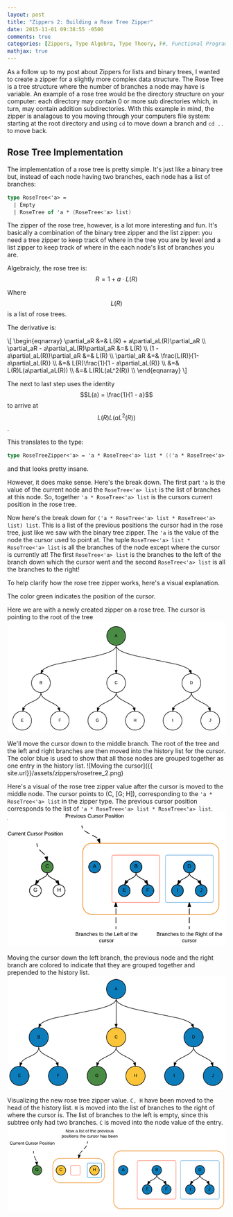 ```yaml
---
layout: post
title: "Zippers 2: Building a Rose Tree Zipper"
date: 2015-11-01 09:38:55 -0500
comments: true
categories: [Zippers, Type Algebra, Type Theory, F#, Functional Programming]
mathjax: true
---
```

As a follow up to my post about Zippers for lists and binary trees, I wanted to create a zipper for
a slightly more complex data structure.  The Rose Tree is a tree structure where the number of
branches a node may have is variable.  An example of a rose tree would be the directory structure
on your computer:  each directory may contain 0 or more sub directories which, in turn, may contain
addition subdirectories.  With this example in mind, the zipper is analagous to you moving through
your computers file system:  starting at the root directory and using `cd` to move down a branch
and `cd ..` to move back.

<!-- more -->

## Rose Tree Implementation
The implementation of a rose tree is pretty simple.  It's just like a binary tree but, instead of
each node having two branches, each node has a list of branches:

```fsharp
type RoseTree<'a> =
  | Empty
  | RoseTree of 'a * (RoseTree<'a> list)
```

The zipper of the rose tree, however, is a lot more interesting and fun.  It's basically a
combination of the binary tree zipper and the list zipper:  you need a tree zipper to keep track
of where in the tree you are by level and a list zipper to keep track of where in the each node's
list of branches you are.

Algebraicly, the rose tree is:
$$R = 1 + a\cdot L(R)$$

Where $$L(R)$$ is a list of rose trees.

The derivative is:

\\[
\begin{eqnarray} 
\partial_aR &=& L(R) + a\partial_aL(R)\partial_aR \\\\
\partial_aR - a\partial_aL(R)\partial_aR &=& L(R) \\\\
(1 - a\partial_aL(R))\partial_aR &=& L(R) \\\\
\partial_aR &=& \frac{L(R)}{1-a\partial_aL(R)} \\\\
&=& L(R)\frac{1}{1 - a\partial_aL(R)} \\\\
&=& L(R)L(a\partial_aL(R)) \\\\
&=& L(R)L(aL^2(R)) \\\\
\end{eqnarray}
\\]

The next to last step uses the identity $$L(a) = \frac{1}{1 - a}$$ to arrive at $$L(R)L(aL^2(R))$$.

This translates to the type:
```fsharp
type RoseTreeZipper<'a> = 'a * RoseTree<'a> list * (('a * RoseTree<'a> list * RoseTree<'a> list) list)
```
and that looks pretty insane.

However, it does make sense.  Here's the break down.  The first part `'a` is the value of the current
node and the `RoseTree<'a> list` is the list of branches at this node.  So, together
`'a * RoseTree<'a> list` is the cursors current position in the rose tree.

Now here's the break down for `('a * RoseTree<'a> list * RoseTree<'a> list) list`.  This is a list of
the previous positions the cursor had in the rose tree, just like we saw with the binary tree zipper.
The `'a` is the value of the node the cursor used to point at.  The tuple `RoseTree<'a> list * RoseTree<'a> list`
is all the branches of the node except where the cursor is currently at!  The first `RoseTree<'a> list`
is the branches to the left of the branch down which the cursor went and the second `RoseTree<'a> list`
is all the branches to the right!

To help clarify how the rose tree zipper works, here's a visual explanation.

The color green indicates the position of the cursor.

Here we are with a newly created zipper on a rose tree.  The cursor is pointing to the root of the tree
![My helpful screenshot](/images/zippers/rosetree_1.png)

We'll move the cursor down to the middle branch.  The root of the tree and the left and right branches
are then moved into the history list for the cursor.  The color blue is used to show that all those
nodes are grouped together as one entry in the history list.
![Moving the cursor]({{ site.url}}/assets/zippers/rosetree_2.png)

Here's a visual of the rose tree zipper value after the cursor is moved to the middle node.  The cursor
points to (C, [G; H]), corresponding to the `'a * RoseTree<'a> list` in the zipper type.  The previous
cursor position corresponds to the list of `'a * RoseTree<'a> list * RoseTree<'a> list`.
![The zipper type](/images/zippers/rosetree_2_note.png)

Moving the cursor down the left branch, the previous node and the right branch are colored to indicate
that they are grouped together and prepended to the history list.
![Move cursor down left branch](/images/zippers/rosetree_3.png)

Visualizing the new rose tree zipper value.  `C, H` have been moved to the head of the history list.
`H` is moved into the list of branches to the right of where the cursor is.  The list of branches to
the left is empty, since this subtree only had two branches.  `C` is moved into the node value of the
entry.
![New rose tree zipper value](/images/zippers/rosetree_3_note.png)
